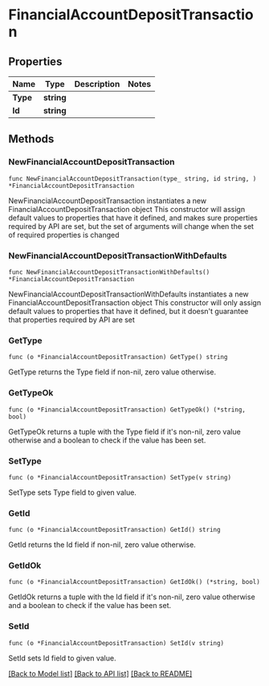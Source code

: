# FinancialAccountDepositTransaction

## Properties

Name | Type | Description | Notes
------------ | ------------- | ------------- | -------------
**Type** | **string** |  | 
**Id** | **string** |  | 

## Methods

### NewFinancialAccountDepositTransaction

`func NewFinancialAccountDepositTransaction(type_ string, id string, ) *FinancialAccountDepositTransaction`

NewFinancialAccountDepositTransaction instantiates a new FinancialAccountDepositTransaction object
This constructor will assign default values to properties that have it defined,
and makes sure properties required by API are set, but the set of arguments
will change when the set of required properties is changed

### NewFinancialAccountDepositTransactionWithDefaults

`func NewFinancialAccountDepositTransactionWithDefaults() *FinancialAccountDepositTransaction`

NewFinancialAccountDepositTransactionWithDefaults instantiates a new FinancialAccountDepositTransaction object
This constructor will only assign default values to properties that have it defined,
but it doesn't guarantee that properties required by API are set

### GetType

`func (o *FinancialAccountDepositTransaction) GetType() string`

GetType returns the Type field if non-nil, zero value otherwise.

### GetTypeOk

`func (o *FinancialAccountDepositTransaction) GetTypeOk() (*string, bool)`

GetTypeOk returns a tuple with the Type field if it's non-nil, zero value otherwise
and a boolean to check if the value has been set.

### SetType

`func (o *FinancialAccountDepositTransaction) SetType(v string)`

SetType sets Type field to given value.


### GetId

`func (o *FinancialAccountDepositTransaction) GetId() string`

GetId returns the Id field if non-nil, zero value otherwise.

### GetIdOk

`func (o *FinancialAccountDepositTransaction) GetIdOk() (*string, bool)`

GetIdOk returns a tuple with the Id field if it's non-nil, zero value otherwise
and a boolean to check if the value has been set.

### SetId

`func (o *FinancialAccountDepositTransaction) SetId(v string)`

SetId sets Id field to given value.



[[Back to Model list]](../README.md#documentation-for-models) [[Back to API list]](../README.md#documentation-for-api-endpoints) [[Back to README]](../README.md)


